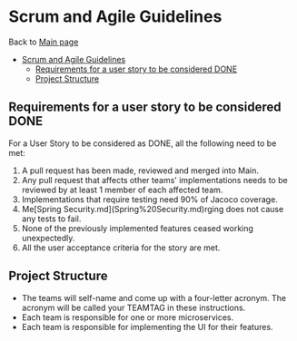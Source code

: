 # Scrum and Agile Guidelines

Back to [Main page](../README.md)

<!-- TOC -->
* [Scrum and Agile Guidelines](#scrum-and-agile-guidelines)
  * [Requirements for a user story to be considered DONE](#requirements-for-a-user-story-to-be-considered-done)
  * [Project Structure](#project-structure)
<!-- TOC -->

## Requirements for a user story to be considered DONE
For a User Story to be considered as DONE, all the following need to be met:
<ol>
<li>A pull request has been made, reviewed and merged into Main.</li>
<li>Any pull request that affects other teams' implementations needs to be reviewed by at least 1 member of each affected team.</li>
<li>Implementations that require testing need 90% of Jacoco coverage.</li>
<li>Me[Spring Security.md](Spring%20Security.md)rging does not cause any tests to fail.</li>
<li>None of the previously implemented features ceased working unexpectedly.</li>
<li>All the user acceptance criteria for the story are met.</li>
</ol>

## Project Structure

- The teams will self-name and come up with a four-letter acronym. The acronym will be called your TEAMTAG in these instructions.
- Each team is responsible for one or more microservices.
- Each team is responsible for implementing the UI for their features.
